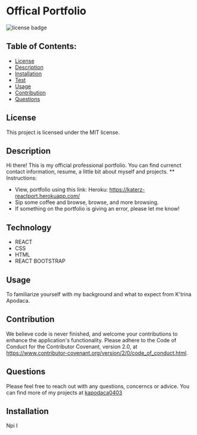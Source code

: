 # Offical Portfolio

![license badge](https://img.shields.io/badge/License-MIT-lightgrey.svg)

## Table of Contents:

- [License](#license)
- [Description](#description)
- [Installation](#installation)
- [Test](#test)
- [Usage](#usage)
- [Contribution](#contribution)
- [Questions](#questions)

## License

This project is licensed under the MIT license.

## Description 

Hi there! This is my official professional portfolio. You can find currenct contact information, resume, a little bit about myself and projects. 
 ** Instructions: 
 - View, portfolio using this link: Heroku: https://katerz-reactport.herokuapp.com/
 - Sip some coffee and browse, browse, and more browsing. 
 - If something on the portfolio is giving an error, please let me know! 

## Technology

- REACT 
- CSS 
- HTML
- REACT BOOTSTRAP

## Usage

To familiarize yourself with my background and what to expect from K'trina Apodaca. 

## Contribution

We believe code is never finished, and welcome your contributions to enhance the application's functionality. Please adhere to the Code of Conduct for the Contributor Covenant, version 2.0, at https://www.contributor-covenant.org/version/2/0/code_of_conduct.html.

## Questions

Please feel free to reach out with any questions, concerncs or advice. 
You can find more of my projects at [kapodaca0403](https://github.com/kapodaca0403)

## Installation

Npi I
